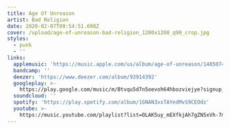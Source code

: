 ```yaml
---
title: Age Of Unreason
artist: Bad Religion
date: 2020-02-07T09:54:51.698Z
cover: /upload/age-of-unreason-bad-religion_1200x1200_q90_crop.jpg
styles:
  - punk
  - ''
links:
  applemusic: 'https://music.apple.com/us/album/age-of-unreason/1485074521?uo=4'
  bandcamp: ''
  deezer: 'https://www.deezer.com/album/93914392'
  googleplay: >-
    https://play.google.com/music/m/Btvqu5d7n5oevoh64hbozviejye?signup_if_needed=1
  soundcloud: ''
  spotify: 'https://play.spotify.com/album/1GNAN3xxTAYedMvS9CEOdz'
  youtube: >-
    https://music.youtube.com/playlist?list=OLAK5uy_mEXfkjAh7gZN5xVh-7mQNQhqKqrCFBAMo
---
```


